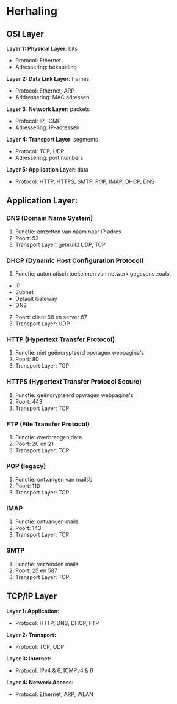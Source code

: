 # Herhaling

## OSI Layer

**Layer 1: Physical Layer**: bits
- Protocol: Ethernet
- Adressering: bekabeling

**Layer 2: Data Link Layer**: frames
- Protocol: Ethernet, ARP
- Addressering: MAC adressen

**Layer 3: Network Layer**: packets
- Protocol: IP, ICMP
- Adressering: IP-adressen

**Layer 4: Transport Layer**: segments
- Protocol: TCP, UDP
- Adressering: port numbers

**Layer 5: Application Layer**: data
- Protocol: HTTP, HTTPS, SMTP, POP, IMAP, DHCP, DNS

## Application Layer:
### DNS (Domain Name System)

1. Functie: omzetten van naam naar IP adres
2. Poort: 53
3. Transport Layer: gebruikt UDP, TCP

### DHCP (Dynamic Host Configuration Protocol)

1. Functie: automatisch toekennen van netwerk gegevens zoals:

- IP
- Subnet
- Default Gateway
- DNS

2. Poort: client 68 en server 67
3. Transport Layer: UDP

### HTTP (Hypertext Transfer Protocol)

1. Functie: niet geëncrypteerd opvragen webpagina's
2. Poort: 80
3. Transport Layer: TCP


### HTTPS (Hypertext Transfer Protocol Secure)

1. Functie: geëncrypteerd opvragen webpagina's
2. Poort: 443
3. Transport Layer: TCP

### FTP (File Transfer Protocol)

1. Functie: overbrengen data
2. Poort: 20 en 21
3. Transport Layer: TCP

### POP (legacy)
1. Functie: ontvangen van mailsb
2. Poort: 110
3. Transport Layer: TCP

### IMAP
1. Functie: ontvangen mails
2. Poort: 143
3. Transport Layer: TCP

### SMTP
1. Functie: verzenden mails<br>
2. Poort: 25 en 587<br>
3. Transport Layer: TCP

## TCP/IP Layer

**Layer 1: Application:**
- Protocol: HTTP, DNS, DHCP, FTP

**Layer 2: Transport:** 
- Protocol: TCP, UDP

**Layer 3: Internet:** 
- Protocol: IPv4 & 6, ICMPv4 & 6

**Layer 4: Network Access:**
- Protocol: Ethernet, ARP, WLAN

